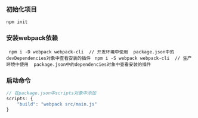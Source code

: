 ### 初始化项目
`npm init`

### 安装webpack依赖
``` npm i -D webpack webpack-cli  // 开发环境中使用  package.json中的devDependencies对象中查看安装的插件```
``` npm i -S webpack webpack-cli  // 生产环境中使用  package.json中的dependencies对象中查看安装的插件```

### 启动命令
```js
// 在package.json中scripts对象中添加
scripts: {
    "build": "webpack src/main.js"
}
```
